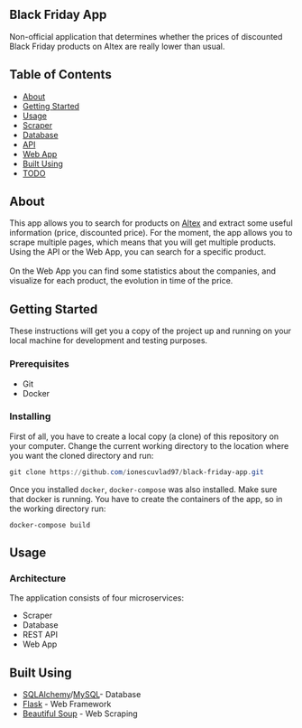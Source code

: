 ## Black Friday App
Non-official application that determines whether the prices of discounted Black Friday products on Altex are really lower than usual.
## Table of Contents
- [About](#about)
- [Getting Started](#getting_started)
- [Usage](#usage)
- [Scraper](/scraper/README.md)
- [Database](/dbmodels/README.md)
- [API](/api/README.md)
- [Web App](/web_app/README.md)
- [Built Using](#built_using)
- [TODO](../TODO.md)

## About <a name = "about"></a>
This app allows you to search for products on [Altex](https://www.altex.ro/) and extract some useful information (price, discounted price). For the moment, the app allows you to scrape multiple pages, which means that you will get multiple products. Using the API or the Web App, you can search for a specific product. \
\
On the Web App you can find some statistics about the companies, and visualize for each product, the evolution in time of the price. 

## Getting Started <a name = "getting_started"></a>
These instructions will get you a copy of the project up and running on your local machine for development and testing purposes. 
### Prerequisites
- Git
- Docker

### Installing

First of all, you have to create a local copy (a clone) of this repository on your computer. Change the current working directory to the location where you want the cloned directory and run:

```powershell
git clone https://github.com/ionescuvlad97/black-friday-app.git
```
Once you installed `docker`, `docker-compose` was also installed. Make sure that docker is running. You have to create the containers of the app, so in the working directory run:
```
docker-compose build
```

## Usage <a name="usage"></a>

### Architecture

The application consists of four microservices:
- Scraper
- Database
- REST API
- Web App
### 
## Built Using <a name = "built_using"></a>
- [SQLAlchemy](https://www.sqlalchemy.org/)/[MySQL](https://www.mysql.com/)- Database
- [Flask](https://flask.palletsprojects.com/en/1.1.x/) - Web Framework
- [Beautiful Soup](https://www.crummy.com/software/BeautifulSoup/bs4/doc/) - Web Scraping

